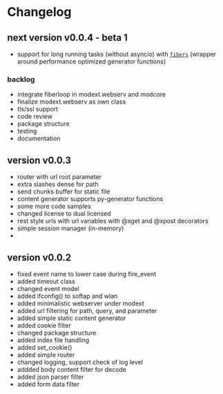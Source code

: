 
# Changelog

## next version v0.0.4 - beta 1

- support for long running tasks (without asyncio) with
 [`fibers`](https://github.com/kr-g/mpymodcore/blob/master/modcore/fiber.py)
 (wrapper around performance optimized generator functions)

### backlog

- integrate fiberloop in modext.webserv and modcore
- finalize modext.webserv as own class
- tls/ssl support
- code review 
- package structure
- testing
- documentation


## version v0.0.3

- router with url root parameter
- extra slashes dense for path
- send chunks buffer for static file
- content generator supports py-generator functions
- some more code samples
- changed license to dual licensed
- rest style urls with url variables with @xget and @xpost decorators
- simple session manager (in-memory)
- 


## version v0.0.2

- fixed event name to lower case during fire_event
- added timeout class
- changed event model
- added ifconfig() to softap and wlan
- added minimalistic webserver under modext
- added url filtering for path, query, and parameter
- added simple static content generator
- added cookie filter
- changed package structure
- added index file handling
- added set_cookie()
- added simple router
- changed logging, support check of log level
- addded body content filter for decode
- added json parser filter
- added form data filter


